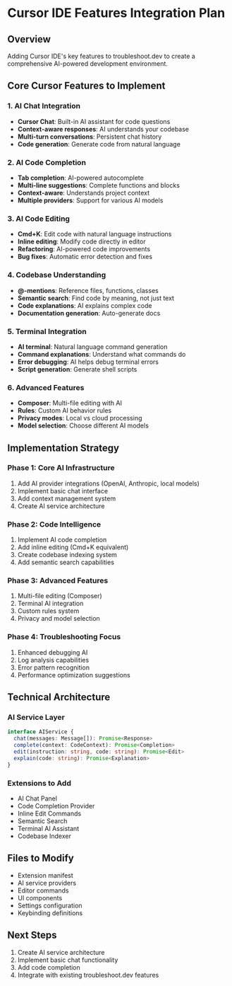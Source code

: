 # Cursor IDE Features Integration Plan

## Overview
Adding Cursor IDE's key features to troubleshoot.dev to create a comprehensive AI-powered development environment.

## Core Cursor Features to Implement

### 1. AI Chat Integration
- **Cursor Chat**: Built-in AI assistant for code questions
- **Context-aware responses**: AI understands your codebase
- **Multi-turn conversations**: Persistent chat history
- **Code generation**: Generate code from natural language

### 2. AI Code Completion
- **Tab completion**: AI-powered autocomplete
- **Multi-line suggestions**: Complete functions and blocks
- **Context-aware**: Understands project context
- **Multiple providers**: Support for various AI models

### 3. AI Code Editing
- **Cmd+K**: Edit code with natural language instructions
- **Inline editing**: Modify code directly in editor
- **Refactoring**: AI-powered code improvements
- **Bug fixes**: Automatic error detection and fixes

### 4. Codebase Understanding
- **@-mentions**: Reference files, functions, classes
- **Semantic search**: Find code by meaning, not just text
- **Code explanations**: AI explains complex code
- **Documentation generation**: Auto-generate docs

### 5. Terminal Integration
- **AI terminal**: Natural language command generation
- **Command explanations**: Understand what commands do
- **Error debugging**: AI helps debug terminal errors
- **Script generation**: Generate shell scripts

### 6. Advanced Features
- **Composer**: Multi-file editing with AI
- **Rules**: Custom AI behavior rules
- **Privacy modes**: Local vs cloud processing
- **Model selection**: Choose different AI models

## Implementation Strategy

### Phase 1: Core AI Infrastructure
1. Add AI provider integrations (OpenAI, Anthropic, local models)
2. Implement basic chat interface
3. Add context management system
4. Create AI service architecture

### Phase 2: Code Intelligence
1. Implement AI code completion
2. Add inline editing (Cmd+K equivalent)
3. Create codebase indexing system
4. Add semantic search capabilities

### Phase 3: Advanced Features
1. Multi-file editing (Composer)
2. Terminal AI integration
3. Custom rules system
4. Privacy and model selection

### Phase 4: Troubleshooting Focus
1. Enhanced debugging AI
2. Log analysis capabilities
3. Error pattern recognition
4. Performance optimization suggestions

## Technical Architecture

### AI Service Layer
```typescript
interface AIService {
  chat(messages: Message[]): Promise<Response>
  complete(context: CodeContext): Promise<Completion>
  edit(instruction: string, code: string): Promise<Edit>
  explain(code: string): Promise<Explanation>
}
```

### Extensions to Add
- AI Chat Panel
- Code Completion Provider
- Inline Edit Commands
- Semantic Search
- Terminal AI Assistant
- Codebase Indexer

## Files to Modify
- Extension manifest
- AI service providers
- Editor commands
- UI components
- Settings configuration
- Keybinding definitions

## Next Steps
1. Create AI service architecture
2. Implement basic chat functionality
3. Add code completion
4. Integrate with existing troubleshoot.dev features